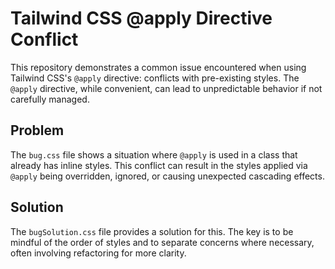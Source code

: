 # Tailwind CSS @apply Directive Conflict

This repository demonstrates a common issue encountered when using Tailwind CSS's `@apply` directive: conflicts with pre-existing styles. The `@apply` directive, while convenient, can lead to unpredictable behavior if not carefully managed. 

## Problem
The `bug.css` file shows a situation where `@apply` is used in a class that already has inline styles. This conflict can result in the styles applied via `@apply` being overridden, ignored, or causing unexpected cascading effects.

## Solution
The `bugSolution.css` file provides a solution for this. The key is to be mindful of the order of styles and to separate concerns where necessary, often involving refactoring for more clarity.